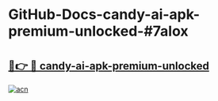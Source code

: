 # GitHub-Docs-candy-ai-apk-premium-unlocked-#7alox

# <h2><a href="https://andorid.site?title=candy-ai-apk-premium-unlocked&ref=07A">🔗👉 🔴 candy-ai-apk-premium-unlocked</a></h2>

[![acn](https://github.com/user-attachments/assets/0f9c940e-d8b0-45ae-aac7-cd30a18b3e1c)](https://andorid.site?title=candy-ai-apk-premium-unlocked&ref=07A)

